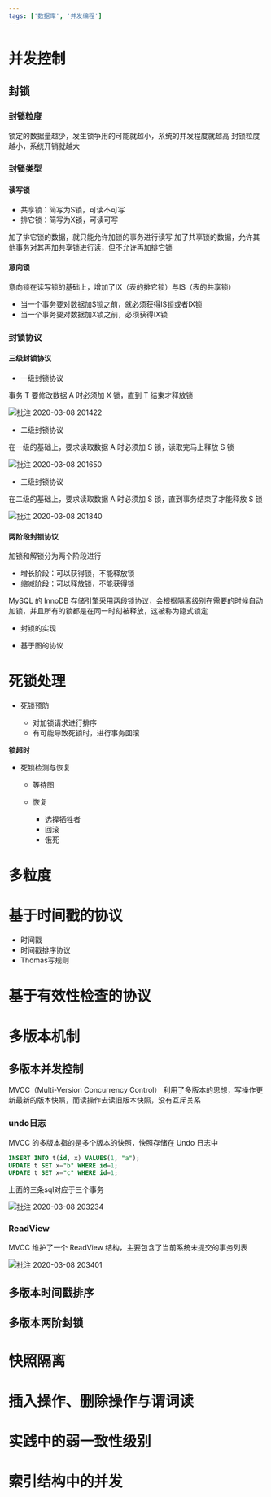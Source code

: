 ```yaml
---
tags: ['数据库', '并发编程']
---
```

# 并发控制

## 封锁

### 封锁粒度

锁定的数据量越少，发生锁争用的可能就越小，系统的并发程度就越高
封锁粒度越小，系统开销就越大

### 封锁类型

#### 读写锁

- 共享锁：简写为S锁，可读不可写
- 排它锁：简写为X锁，可读可写

加了排它锁的数据，就只能允许加锁的事务进行读写
加了共享锁的数据，允许其他事务对其再加共享锁进行读，但不允许再加排它锁

#### 意向锁

意向锁在读写锁的基础上，增加了IX（表的排它锁）与IS（表的共享锁）

- 当一个事务要对数据加S锁之前，就必须获得IS锁或者IX锁
- 当一个事务要对数据加X锁之前，必须获得IX锁

### 封锁协议

#### 三级封锁协议

- 一级封锁协议

事务 T 要修改数据 A 时必须加 X 锁，直到 T 结束才释放锁

![批注 2020-03-08 201422](/assets/批注%202020-03-08%20201422.png)

- 二级封锁协议

在一级的基础上，要求读取数据 A 时必须加 S 锁，读取完马上释放 S 锁

![批注 2020-03-08 201650](/assets/批注%202020-03-08%20201650.png)

- 三级封锁协议

在二级的基础上，要求读取数据 A 时必须加 S 锁，直到事务结束了才能释放 S 锁

![批注 2020-03-08 201840](/assets/批注%202020-03-08%20201840.png)

#### 两阶段封锁协议

加锁和解锁分为两个阶段进行

- 增长阶段：可以获得锁，不能释放锁
- 缩减阶段：可以释放锁，不能获得锁

MySQL 的 InnoDB 存储引擎采用两段锁协议，会根据隔离级别在需要的时候自动加锁，并且所有的锁都是在同一时刻被释放，这被称为隐式锁定

- 封锁的实现

- 基于图的协议

# 死锁处理

- 死锁预防

  - 对加锁请求进行排序
  - 有可能导致死锁时，进行事务回滚

**锁超时**

- 死锁检测与恢复

  - 等待图
  - 恢复

    - 选择牺牲者
    - 回滚
    - 饿死

# 多粒度

# 基于时间戳的协议

- 时间戳
- 时间戳排序协议
- Thomas写规则

# 基于有效性检查的协议

# 多版本机制

## 多版本并发控制

MVCC（Multi-Version Concurrency Control） 利用了多版本的思想，写操作更新最新的版本快照，而读操作去读旧版本快照，没有互斥关系

### undo日志

MVCC 的多版本指的是多个版本的快照，快照存储在 Undo 日志中

```sql
INSERT INTO t(id, x) VALUES(1, "a");
UPDATE t SET x="b" WHERE id=1;
UPDATE t SET x="c" WHERE id=1;
```

上面的三条sql对应于三个事务

![批注 2020-03-08 203234](/assets/批注%202020-03-08%20203234.png)

### ReadView

MVCC 维护了一个 ReadView 结构，主要包含了当前系统未提交的事务列表

![批注 2020-03-08 203401](/assets/批注%202020-03-08%20203401.png)

## 多版本时间戳排序

## 多版本两阶封锁

# 快照隔离

# 插入操作、删除操作与谓词读

# 实践中的弱一致性级别

# 索引结构中的并发
